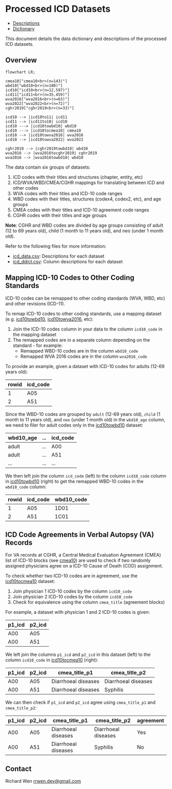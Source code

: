 # Processed ICD Datasets

* [Descriptions](icd_data.csv)
* [Dictionary](icd_ddict.csv)

This document details the data dictionary and descriptions of the processed ICD datasets.

## Overview

```mermaid
flowchart LR;

cmea10["cmea10<br>(n=143)"]
wbd10["wbd10<br>(n=180)"]
icd10["icd10<br>(n=12,597)"]
icd11["icd11<br>(n=35,459)"]
wva2016["wva2016<br>(n=63)"]
wva2022["wva2022<br>(n=72)"]
cghr2019["cghr2019<br>(n=33)"]

icd10 --> |icd10to11| icd11
icd11 --> |icd11to10| icd10
icd10 ---> |icd10towbd10| wbd10
icd10 ---> |icd10tocmea10| cmea10
icd10 --> |icd10towva2016| wva2016
icd10 --> |icd10towva2022| wva2022

cghr2019 --> |cghr2019towbd10| wbd10
wva2016 --> |wva2016tocghr2019| cghr2019
wva2016 --> |wva2016towbd10| wbd10
```

The data contain six groups of datasets:

1. ICD codes with their titles and structures (chapter, entity, etc)
2. ICD/WVA/WBD/CMEA/CGHR mappings for translating between ICD and other codes
3. WVA codes with their titles and ICD-10 code ranges
4. WBD codes with their titles, structures (codex4, codex2, etc), and age groups
5. CMEA codes with their titles and ICD-10 agreement code ranges
6. CGHR codes with their titles and age groups

**Note**: CGHR and WBD codes are divided by age groups consisting of adult (12 to 69 years old), child (1 month to 11 years old), and neo (under 1 month old).

Refer to the following files for more information:

* [icd_data.csv](icd_data.csv): Descriptions for each dataset
* [icd_ddict.csv](icd_ddict.csv): Column descriptions for each dataset

## Mapping ICD-10 Codes to Other Coding Standards

ICD-10 codes can be remapped to other coding standards (WVA, WBD, etc) and other revisions (ICD-11).

To remap ICD-10 codes to other coding standards, use a mapping dataset (e.g. [icd10towbd10](icd10towbd10.csv), [icd10towva2016](icd10towva2016.csv), etc):

1. Join the ICD-10 codes column in your data to the column `icd10_code` in the mapping dataset
2. The remapped codes are in a separate column depending on the standard - for example:
    * Remapped WBD-10 codes are in the column `wbd10_code`
    * Remapped WVA 2016 codes are in the column `wva2016_code`

To provide an example, given a dataset with ICD-10 codes for adults (12-69 years old):

| rowid | icd_code |
| ----- | -------- |
| 1 | A05 |
| 2 | A51 |

Since the WBD-10 codes are grouped by `adult` (12-69 years old), `child` (1 month to 11 years old), and `neo` (under 1 month old) in the `wbd10_age` column, we need to filer for adult codes only in the [icd10towbd10](icd10towbd10.csv) dataset:

| wbd10_age | ... | icd_code |
| --------- | --- | -------- |
| adult | ... | A00 |
| adult | ... | A51 |
| ... | ... | ... |

We then left join the column `icd_code` (left) to the column `icd10_code` column in [icd10towbd10](icd10towbd10.csv) (right) to get the remapped WBD-10 codes in the `wbd10_code` column:

| rowid | icd_code | wbd10_code |
| ----- | -------- | ---------- |
| 1 | A05 | 1D01 |
| 2 | A51 | 1C01 |

## ICD Code Agreements in Verbal Autopsy (VA) Records

For VA records at CGHR, a Central Medical Evaluation Agreement (CMEA) list of ICD-10 blocks (see [cmea10](cmea10.csv)) are used to check if two randomly assigned physicians agree on a ICD-10 Cause of Death (COD) assignment.

To check whether two ICD-10 codes are in agreement, use the [icd10tocmea10](icd10tocmea10.csv) dataset:

1. Join physician 1 ICD-10 codes by the column `icd10_code`
2. Join physician 2 ICD-10 codes by the column `icd10_code`
3. Check for equivalence using the column `cmea_title` (agreement blocks)

For example, a dataset with physician 1 and 2 ICD-10 codes is given:

| p1_icd | p2_icd |
| ------ | ------ |
| A00 | A05 |
| A00 | A51 |

We left join the columns `p1_icd` and `p2_icd` in this dataset (left) to the column `icd10_code` in [icd10tocmea10](icd10tocmea10.csv) (right):

| p1_icd | p2_icd | cmea_title_p1       | cmea_title_p2       |
| ------ | ------ | ------------------- | ------------------- |
| A00    | A05    | Diarrhoeal diseases | Diarrhoeal diseases |
| A00    | A51    | Diarrhoeal diseases | Syphilis            |

We can then check if `p1_icd` and `p2_icd` agree using `cmea_title_p1` and `cmea_title_p2`:

| p1_icd | p2_icd | cmea_title_p1       | cmea_title_p2       | agreement |
| ------ | ------ | ------------------- | ------------------- | --------- |
| A00    | A05    | Diarrhoeal diseases | Diarrhoeal diseases | Yes       |
| A00    | A51    | Diarrhoeal diseases | Syphilis            | No        |

## Contact

Richard Wen <rrwen.dev@gmail.com>
